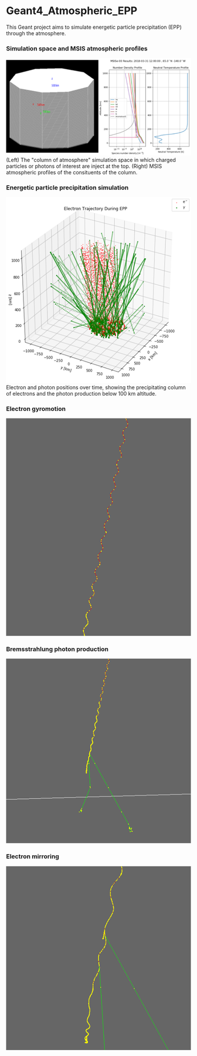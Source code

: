 # Geant4_Atmospheric_EPP

This Geant project aims to simulate energetic particle precipitation (EPP) through the atmosphere.

### Simulation space and MSIS atmospheric profiles
![im5](./images/geant_sim_with_profiles.png)
(Left) The "column of atmosphere" simulation space in which charged particles or photons of interest are inject at the top. (Right) MSIS atmospheric profiles of the consituents of the column.

### Energetic particle precipitation simulation
![im4](./images/EPP_sim.png) 
Electron and photon positions over time, showing the precipitating column of electrons and the photon production below 100 km altitude.

### Electron gyromotion
![im1](./images/EPP_gyromotion.png)

### Bremsstrahlung photon production
![im2](./images/EPP_secondaries.png)

### Electron mirroring 
![im3](./images/EPP_mirroring.png)

